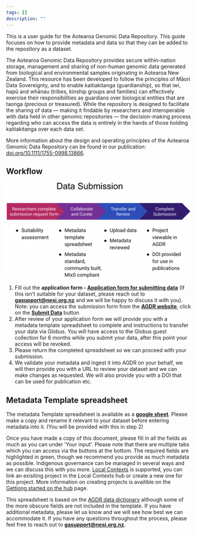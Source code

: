 ```yaml
---
tags: []
description: ""
---
```


This is a user guide for the Aotearoa Genomic Data Repository. This guide focuses on how to provide metadata and data so that they can be added to the repository as a dataset.

The Aotearoa Genomic Data Repository provides secure within-nation storage, management and sharing of non-human genomic data generated from biological and environmental samples originating in Aotearoa New Zealand. This resource has been developed to follow the principles of Māori Data Sovereignty, and to enable kaitiakitanga (guardianship), so that iwi, hapū and whānau (tribes, kinship groups and families) can effectively exercise their responsibilities as guardians over biological entities that are taonga (precious or treasured). While the repository is designed to facilitate the sharing of data — making it findable by researchers and interoperable with data held in other genomic repositories — the decision-making process regarding who can access the data is entirely in the hands of those holding kaitiakitanga over each data set.

More information about the design and operating principles of the Aotearoa Genomic Data Repository can be found in our publication: <ins>[doi.org/10.1111/1755-0998.13866](https://doi.org/10.1111/1755-0998.13866)</ins>.

## Workflow

![Alt text](../assets/images/submit1.jpeg)

1. Fill out the **application form - <ins>[Application form for submitting data](https://docs.google.com/forms/d/e/1FAIpQLSfiIehUu8uSjf7hRbd1fFXHwGJ_x0J_a03yukM-SHBYkGK9dg/viewform)</ins>** (If this isn't suitable for your dataset, please reach out to **<ins>[gasupport@nesi.org.nz](mailto:gasupport@nesi.org.nz)</ins>** and we will be happy to discuss it with you).  
Note: you can access the submission form from the **<ins>[AGDR website](https://data.agdr.org.nz/)</ins>**, click on the **<ins>[Submit Data](https://forms.gle/DckjEmzHNE5Tj9gR8)</ins>** button
2. After review of your application form we will provide you with a metadata template spreadsheet to complete and instructions to transfer your data via Globus. You will have access to the Globus guest collection for 6 months while you submit your data, after this point your access will be revoked.
3. Please return the completed spreadsheet so we can proceed with your submission.
4. We validate your metadata and ingest it into AGDR on your behalf, we will then provide you with a URL to review your dataset and we can make changes as requested. We will also provide you with a DOI that can be used for publication etc.

## Metadata Template spreadsheet

The metadata Template spreadsheet is available as a **<ins>[google sheet](https://docs.google.com/spreadsheets/d/1zEY6ERoFYPkSwFH4YJkJZApWrHJc3siY8wKCGMP4xfE/edit?gid=188280636#gid=188280636)</ins>**. Please make a copy and rename it relevant to your dataset before entering metadata into it. (You will be provided with this in step 2)

Once you have made a copy of this document, please fill in all the fields as much as you can under 'Your input'. Please note that there are multiple tabs which you can access via the buttons at the bottom.
The required fields are highlighted in green, though we recommend you provide as much metadata as possible. 
Indigenous governance can be managed in several ways and we can discuss this with you more. <ins>[Local Contexts](https://localcontexts.org/)</ins> is supported, you can link an exisiting project in the Local Contexts hub or create a new one for this project. More information on creating projects is availible on the <ins>[Gettiong started on the hub](https://localcontexts.org/support/getting-started-on-the-hub/)</ins> page. 

This spreadsheet is based on the <ins>[AGDR data dictionary](https://data.agdr.org.nz/DD)</ins> although some of the more obscure fields are not included in the template. If you have additional metadata, please let us know and we will see how best we can accommodate it.
If you have any questions throughout the process, please feel free to reach out to **<ins>[gasupport@nesi.org.nz](mailto:gasupport@nesi.org.nz)</ins>**.
